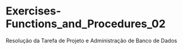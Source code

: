 # Exercises-Functions_and_Procedures_02
Resolução da Tarefa de Projeto e Administração de Banco de Dados
